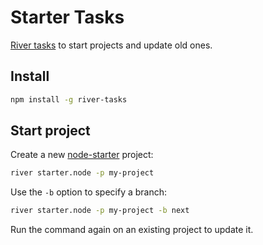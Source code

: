 # Starter Tasks

[River tasks](https://github.com/invrs/river#readme) to start projects and update old ones.

## Install

```bash
npm install -g river-tasks
```

## Start project

Create a new [node-starter](https://github.com/invrs/node-starter#readme) project:

```bash
river starter.node -p my-project
```

Use the `-b` option to specify a branch:

```bash
river starter.node -p my-project -b next
```

Run the command again on an existing project to update it.
